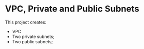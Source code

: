 # VPC, Private and Public Subnets

This project creates:
- VPC
- Two private subnets;
- Two public subnets;